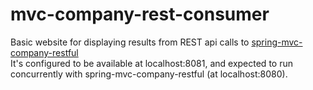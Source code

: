 # mvc-company-rest-consumer

Basic website for displaying results from REST api calls to
<a href="https://github.com/KwisatzX/spring-mvc-company-restful">spring-mvc-company-restful</a><br />
It's configured to be available at localhost:8081, and expected to run concurrently with
spring-mvc-company-restful (at localhost:8080).